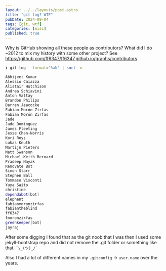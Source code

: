 ```yaml
---
layout: ../../layouts/post.astro
title: "git log? WTF"
pubDate: 2024-09-04
tags: [git, wtf]
categories: [misc]
published: true
---
```


Why is GitHub showing all these people as contributors? What did I do ~2012 to mix my history with some other project? See https://github.com/ff6347/ff6347.github.io/graphs/contributors

```bash
❯ git log --format='%aN' | sort -u

Abhijeet Kumar
Alessio Caiazza
Alistair Hutchison
Andrea Schiavini
Anton Vattay
Brandon Philips
Darren Jeacocke
Fabian Morón Zirfas
Fabian Morón Zirfas
Jade
Jade Dominguez
James Fleeting
Jesse Chan-Norris
Kori Roys
Lukas Knuth
Martijn Pieters
Matt Swanson
Michael-Keith Bernard
Pradeep Nayak
Renovate Bot
Simon Starr
Stephen Ball
Tommaso Visconti
Yuya Saito
christine
dependabot[bot]
elephant
fabianmoronzirfas
fabiantheblind
ff6347
fmoronzirfas
greenkeeper[bot]
jayraj
```

After some digging I found that as the git noob that I was then I used some jekyll-bootstrap repo and did not remove the .git folder or something like that. `¯\_(ツ)_/¯`

Also I had a lot of different names in my `.gitconfig` → `user.name` over the years.
